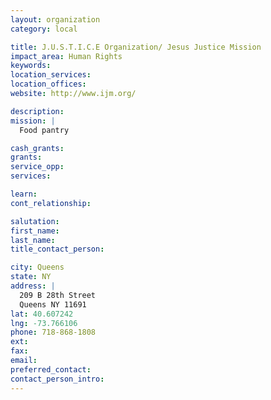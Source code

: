 ```yaml
---
layout: organization
category: local

title: J.U.S.T.I.C.E Organization/ Jesus Justice Mission
impact_area: Human Rights
keywords: 
location_services: 
location_offices: 
website: http://www.ijm.org/

description: 
mission: |
  Food pantry

cash_grants: 
grants: 
service_opp: 
services: 

learn: 
cont_relationship: 

salutation: 
first_name: 
last_name: 
title_contact_person: 

city: Queens
state: NY
address: |
  209 B 28th Street    
  Queens NY 11691
lat: 40.607242
lng: -73.766106
phone: 718-868-1808
ext: 
fax: 
email: 
preferred_contact: 
contact_person_intro: 
---
```

